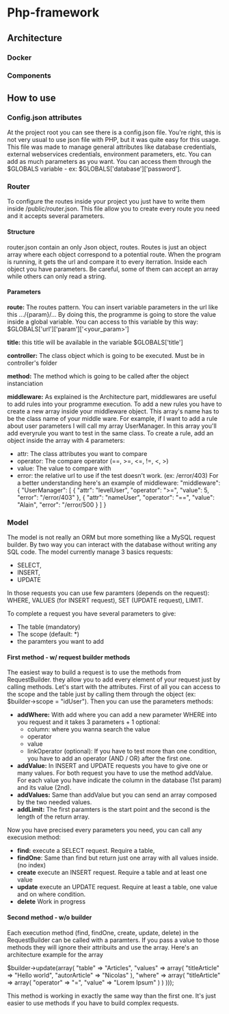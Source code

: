 # Php-framework

## Architecture

### Docker

### Components

## How to use

### Config.json attributes

At the project root you can see there is a config.json file. You're right, this is not very usual to use json file with PHP, but it was quite easy for this usage. This file was made to manage general attributes like database credentials, external webservices credentials, environment parameters, etc. You can add as much parameters as you want. You can access them through the $GLOBALS variable - ex: $GLOBALS['database']['password'].

### Router

To configure the routes inside your project you just have to write them inside /public/router.json. This file allow you to create every route you need and it accepts several parameters.
#### Structure
router.json contain an only Json object, routes. Routes is just an object array where each object correspond to a potential route. When the program is running, it gets the url and compare it to every iterration. Inside each object you have parameters. Be careful, some of them can accept an array while others can only read a string.
#### Parameters
**route:** The routes pattern. You can insert variable parameters in the url like this .../{param}/... By doing this, the programme is going to store the value inside a global variable. You can access to this variable by this way: $GLOBALS['url']['param']['<your_param>']

**title:** this title will be available in the variable $GLOBALS['title']

**controller:** The class object which is going to be executed. Must be in controller's folder

**method:** The method which is going to be called after the object instanciation

**middleware:** As explained is the Architecture part, middlewares are useful to add rules into your programme execution. To add a new rules you have to create a new array inside your middleware object. This array's name has to be the class name of your middle ware. For example, if I want to add a rule about user parameters I will call my array UserManager. In this array you'll add everyrule you want to test in the same class. To create a rule, add an object inside the array with 4 parameters:
  - attr: The class attributes you want to compare
  - operator: The compare operator (==, >=, <=, !=, <, >)
  - value: The value to compare with
  - error: the relative url to use if the test doesn't work. (ex: /error/403)
For a better understanding here's an example of middleware:
"middleware": {
  "UserManager": [
    {
      "attr": "levelUser",
      "operator": ">=",
      "value": 5,
      "error": "/error/403"
    },
    {
      "attr": "nameUser",
      "operator": "==",
      "value": "Alain",
      "error": "/error/500
    }
  ]
}

### Model
The model is not really an ORM but more something like a MySQL request builder. By two way you can interact with the database without writing any SQL code. The model currently manage 3 basics requests: 
  - SELECT,
  - INSERT,
  - UPDATE

In those requests you can use few paramters (depends on the request): 
  WHERE, 
  VALUES (for INSERT request), 
  SET (UPDATE request), 
  LIMIT. 

To complete a request you have several parameters to give:
  - The table (mandatory)
  - The scope (default: *)
  - the paramters you want to add
#### First method - w/ request builder methods
The easiest way to build a request is to use the methods from RequestBuilder. they allow you to add every element of your request just by calling methods.
Let's start with the attributes. First of all you can access to the scope and the table just by calling them through the object (ex: $builder->scope = "idUser"). Then you can use the parameters methods:
  - **addWhere:** With add where you can add a new parameter WHERE into you request and it takes 3 parameters + 1 optional: 
    - column: where you wanna search the value
    - operator
    - value
    - linkOperator (optional): If you have to test more than one condition, you have to add an operator (AND / OR) after the first one.
  - **addValue:** In INSERT and UPDATE requests you have to give one or many values. For both request you have to use the method addValue. For each value you have indicate the column in the database (1st param) and its value (2nd).
  - **addValues:** Same than addValue but you can send an array composed by the two needed values.
  - **addLimit:** The first paramters is the start point and the second is the length of the return array.

Now you have precised every parameters you need, you can call any execusion method:
  - **find:** execute a SELECT request. Require a table,
  - **findOne**: Same than find but return just one array with all values inside. (no index)
  - **create** execute an INSERT request. Require a table and at least one value
  - **update** execute an UPDATE request. Require at least a table, one value and on where condition.
  - **delete** Work in progress
#### Second method - w/o builder
Each execution method (find, findOne, create, update, delete) in the RequestBuilder can be called with a paramters. If you pass a value to those methods they will ignore their attribuits and use the array. Here's an architecture example for the array

$builder->update(array(
    "table" => "Articles",
    "values" => array(
        "titleArticle" => "Hello world",
        "autorArticle" => "Nicolas"
    ),
    "where" => array(
        "titleArticle" => array(
            "operator" => "=",
            "value" => "Lorem Ipsum"
        )
    )
)));

This method is working in exactly the same way than the first one. It's just easier to use methods if you have to build complex requests.
